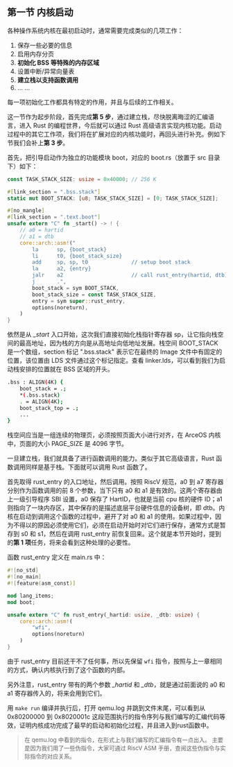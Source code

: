 ## 第一节 内核启动

各种操作系统内核在最初启动时，通常需要完成类似的几项工作：

1. 保存一些必要的信息
2. 启用内存分页
3. **初始化 BSS 等特殊的内存区域**
4. 设置中断/异常向量表
5. **建立栈以支持函数调用**
6. ... ...

每一项初始化工作都具有特定的作用，并且与后续的工作相关。

这一节作为起步阶段，首先完成**第 5 步**，通过建立栈，尽快脱离晦涩的汇编语言，进入 Rust 的编程世界，今后就可以通过 Rust 高级语言实现内核功能。启动过程中的其它工作项，我们将在扩展对应的内核功能时，再回头进行补充。例如下节我们会补上**第 3 步**。

首先，把引导启动作为独立的功能模块 boot，对应的 boot.rs（放置于 src 目录下）如下：

```rust
const TASK_STACK_SIZE: usize = 0x40000; // 256 K

#[link_section = ".bss.stack"]
static mut BOOT_STACK: [u8; TASK_STACK_SIZE] = [0; TASK_STACK_SIZE];

#[no_mangle]
#[link_section = ".text.boot"]
unsafe extern "C" fn _start() -> ! {
    // a0 = hartid
    // a1 = dtb
    core::arch::asm!("
        la      sp, {boot_stack}
        li      t0, {boot_stack_size}
        add     sp, sp, t0              // setup boot stack
        la      a2, {entry}
        jalr    a2                      // call rust_entry(hartid, dtb)
        j       .",
        boot_stack = sym BOOT_STACK,
        boot_stack_size = const TASK_STACK_SIZE,
        entry = sym super::rust_entry,
        options(noreturn),
    )
}
```

依然是从 *_start* 入口开始，这次我们直接初始化栈指针寄存器 sp，让它指向栈空间的最高地址，因为栈的方向是从高地址向低地址发展。栈空间 BOOT_STACK 是一个数组，section 标记 ".bss.stack" 表示它在最终的 Image 文件中有固定的位置，该位置由 LDS 文件通过这个标记指定。查看 linker.lds，可以看到我们为启动栈安排的位置就在 BSS 区域的开头。

```bash
.bss : ALIGN(4K) {
    boot_stack = .;
    *(.bss.stack)
    . = ALIGN(4K);
    boot_stack_top = .;
	...
}
```

栈空间应当是一组连续的物理页，必须按照页面大小进行对齐，在 ArceOS 内核中，页面的大小 PAGE_SIZE 是 4096 字节。

一旦建立栈，我们就具备了进行函数调用的能力。类似于其它高级语言，Rust 函数调用同样是基于栈。下面就可以调用 Rust 函数了。

首先取得 rust_entry 的入口地址，然后调用。按照 RiscV 规范，a0 到 a7 寄存器分别作为函数调用的前 8 个参数，当下只有 a0 和 a1 是有效的。这两个寄存器由上一级引导程序 SBI 设置，a0 保存了 HartID，也就是当前 cpu 核的硬件 ID；a1 则指向了一块内存区，其中保存的是描述底层平台硬件信息的设备树，即 dtb。内核在启动到调用这个函数的过程中，避开了对 a0 和 a1 的使用。如果过程中，因为不得以的原因必须使用它们，必须在启动开始时对它们进行保存，通常方式是暂存到 s0 和 s1，然后在调用 rust_entry 前恢复回来。这个就是本节开始时，提到的**第 1 项**任务，将来会看到这种处理的必要性。

函数 rust_entry 定义在 main.rs 中：

```rust
#![no_std]
#![no_main]
#![feature(asm_const)]

mod lang_items;
mod boot;

unsafe extern "C" fn rust_entry(_hartid: usize, _dtb: usize) {
    core::arch::asm!(
        "wfi",
        options(noreturn)
    )
}
```

由于 rust_entry 目前还干不了任何事，所以先保留 `wfi` 指令，按照与上一章相同的方式，确认内核执行到了这个函数的内部。

另外注意，rust_entry 带有的两个参数 *_hartid* 和 *_dtb*，就是通过前面说的 a0 和 a1 寄存器传入的，将来会用到它们。

用 `make run` 编译并执行后，打开 qemu.log 并跳到文件末尾，可以看到从 0x80200000 到 0x8020001c 这段范围执行的指令序列与我们编写的汇编代码等效，证明内核成功完成了最早的启动和初始化过程，并且进入到rust函数中。

> <font size=2>在 qemu.log 中看到的指令，在形式上与我们编写的汇编指令有一点出入。</font>
> <font size=2>主要是因为我们用了一些伪指令，大家可通过 RiscV ASM 手册，查阅这些伪指令与实际指令的对应关系。</font>
